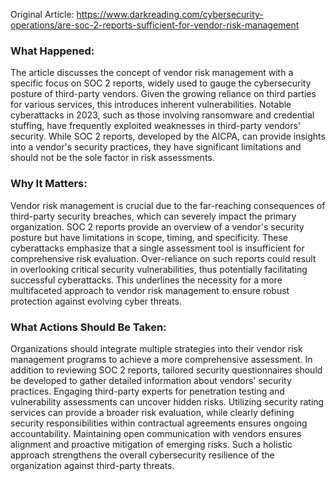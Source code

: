 Original Article: https://www.darkreading.com/cybersecurity-operations/are-soc-2-reports-sufficient-for-vendor-risk-management

### What Happened:

The article discusses the concept of vendor risk management with a specific focus on SOC 2 reports, widely used to gauge the cybersecurity posture of third-party vendors. Given the growing reliance on third parties for various services, this introduces inherent vulnerabilities. Notable cyberattacks in 2023, such as those involving ransomware and credential stuffing, have frequently exploited weaknesses in third-party vendors' security. While SOC 2 reports, developed by the AICPA, can provide insights into a vendor's security practices, they have significant limitations and should not be the sole factor in risk assessments.

### Why It Matters:

Vendor risk management is crucial due to the far-reaching consequences of third-party security breaches, which can severely impact the primary organization. SOC 2 reports provide an overview of a vendor's security posture but have limitations in scope, timing, and specificity. These cyberattacks emphasize that a single assessment tool is insufficient for comprehensive risk evaluation. Over-reliance on such reports could result in overlooking critical security vulnerabilities, thus potentially facilitating successful cyberattacks. This underlines the necessity for a more multifaceted approach to vendor risk management to ensure robust protection against evolving cyber threats.

### What Actions Should Be Taken:

Organizations should integrate multiple strategies into their vendor risk management programs to achieve a more comprehensive assessment. In addition to reviewing SOC 2 reports, tailored security questionnaires should be developed to gather detailed information about vendors' security practices. Engaging third-party experts for penetration testing and vulnerability assessments can uncover hidden risks. Utilizing security rating services can provide a broader risk evaluation, while clearly defining security responsibilities within contractual agreements ensures ongoing accountability. Maintaining open communication with vendors ensures alignment and proactive mitigation of emerging risks. Such a holistic approach strengthens the overall cybersecurity resilience of the organization against third-party threats.